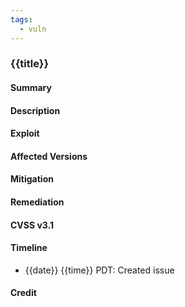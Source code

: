 ```yaml
---
tags:
  - vuln
---
```

### {{title}}
#### Summary
#### Description
#### Exploit
#### Affected Versions
#### Mitigation
#### Remediation
#### CVSS v3.1
#### Timeline
- {{date}} {{time}} PDT: Created issue
#### Credit
